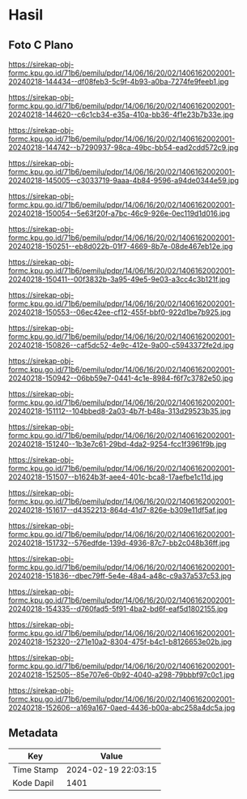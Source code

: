 # Hasil

## Foto C Plano

https://sirekap-obj-formc.kpu.go.id/71b6/pemilu/pdpr/14/06/16/20/02/1406162002001-20240218-144434--df08feb3-5c9f-4b93-a0ba-7274fe9feeb1.jpg

https://sirekap-obj-formc.kpu.go.id/71b6/pemilu/pdpr/14/06/16/20/02/1406162002001-20240218-144620--c6c1cb34-e35a-410a-bb36-4f1e23b7b33e.jpg

https://sirekap-obj-formc.kpu.go.id/71b6/pemilu/pdpr/14/06/16/20/02/1406162002001-20240218-144742--b7290937-98ca-49bc-bb54-ead2cdd572c9.jpg

https://sirekap-obj-formc.kpu.go.id/71b6/pemilu/pdpr/14/06/16/20/02/1406162002001-20240218-145005--c3033719-9aaa-4b84-9596-a94de0344e59.jpg

https://sirekap-obj-formc.kpu.go.id/71b6/pemilu/pdpr/14/06/16/20/02/1406162002001-20240218-150054--5e63f20f-a7bc-46c9-926e-0ec119d1d016.jpg

https://sirekap-obj-formc.kpu.go.id/71b6/pemilu/pdpr/14/06/16/20/02/1406162002001-20240218-150251--eb8d022b-01f7-4669-8b7e-08de467eb12e.jpg

https://sirekap-obj-formc.kpu.go.id/71b6/pemilu/pdpr/14/06/16/20/02/1406162002001-20240218-150411--00f3832b-3a95-49e5-9e03-a3cc4c3b121f.jpg

https://sirekap-obj-formc.kpu.go.id/71b6/pemilu/pdpr/14/06/16/20/02/1406162002001-20240218-150553--06ec42ee-cf12-455f-bbf0-922d1be7b925.jpg

https://sirekap-obj-formc.kpu.go.id/71b6/pemilu/pdpr/14/06/16/20/02/1406162002001-20240218-150826--caf5dc52-4e9c-412e-9a00-c5943372fe2d.jpg

https://sirekap-obj-formc.kpu.go.id/71b6/pemilu/pdpr/14/06/16/20/02/1406162002001-20240218-150942--06bb59e7-0441-4c1e-8984-f6f7c3782e50.jpg

https://sirekap-obj-formc.kpu.go.id/71b6/pemilu/pdpr/14/06/16/20/02/1406162002001-20240218-151112--104bbed8-2a03-4b7f-b48a-313d29523b35.jpg

https://sirekap-obj-formc.kpu.go.id/71b6/pemilu/pdpr/14/06/16/20/02/1406162002001-20240218-151240--1b3e7c61-29bd-4da2-9254-fcc1f3961f9b.jpg

https://sirekap-obj-formc.kpu.go.id/71b6/pemilu/pdpr/14/06/16/20/02/1406162002001-20240218-151507--b1624b3f-aee4-401c-bca8-17aefbe1c11d.jpg

https://sirekap-obj-formc.kpu.go.id/71b6/pemilu/pdpr/14/06/16/20/02/1406162002001-20240218-151617--d4352213-864d-41d7-826e-b309e11df5af.jpg

https://sirekap-obj-formc.kpu.go.id/71b6/pemilu/pdpr/14/06/16/20/02/1406162002001-20240218-151732--576edfde-139d-4936-87c7-bb2c048b36ff.jpg

https://sirekap-obj-formc.kpu.go.id/71b6/pemilu/pdpr/14/06/16/20/02/1406162002001-20240218-151836--dbec79ff-5e4e-48a4-a48c-c9a37a537c53.jpg

https://sirekap-obj-formc.kpu.go.id/71b6/pemilu/pdpr/14/06/16/20/02/1406162002001-20240218-154335--d760fad5-5f91-4ba2-bd6f-eaf5d1802155.jpg

https://sirekap-obj-formc.kpu.go.id/71b6/pemilu/pdpr/14/06/16/20/02/1406162002001-20240218-152320--271e10a2-8304-475f-b4c1-b8126653e02b.jpg

https://sirekap-obj-formc.kpu.go.id/71b6/pemilu/pdpr/14/06/16/20/02/1406162002001-20240218-152505--85e707e6-0b92-4040-a298-79bbbf97c0c1.jpg

https://sirekap-obj-formc.kpu.go.id/71b6/pemilu/pdpr/14/06/16/20/02/1406162002001-20240218-152606--a169a167-0aed-4436-b00a-abc258a4dc5a.jpg


## Metadata

| Key        | Value               |
| ---------- | ------------------- |
| Time Stamp | 2024-02-19 22:03:15 |
| Kode Dapil | 1401                |




